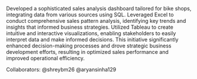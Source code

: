 Developed a sophisticated sales analysis dashboard tailored for bike shops, integrating data from various sources using SQL. Leveraged Excel to conduct comprehensive sales pattern analysis, identifying key trends and insights that informed business strategies. Utilized Tableau to create intuitive and interactive visualizations, enabling stakeholders to easily interpret data and make informed decisions. This initiative significantly enhanced decision-making processes and drove strategic business development efforts, resulting in optimized sales performance and improved operational efficiency.

Collaborators: @shreybm26 @aryansinha129
